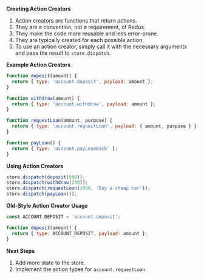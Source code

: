 **Creating Action Creators**

1. Action creators are functions that return actions.
2. They are a convention, not a requirement, of Redux.
3. They make the code more reusable and less error-prone.
4. They are typically created for each possible action.
5. To use an action creator, simply call it with the necessary arguments and pass the result to `store.dispatch`.

**Example Action Creators**
```javascript
function deposit(amount) {
  return { type: 'account.deposit', payload: amount };
}

function withdraw(amount) {
  return { type: 'account.withdraw', payload: amount };
}

function requestLoan(amount, purpose) {
  return { type: 'account.requestLoan', payload: { amount, purpose } };
}

function payLoan() {
  return { type: 'account.payLoanBack' };
}
```

**Using Action Creators**
```javascript
store.dispatch(deposit(500));
store.dispatch(withdraw(200));
store.dispatch(requestLoan(1000, 'Buy a cheap car'));
store.dispatch(payLoan());
```

**Old-Style Action Creator Usage**
```javascript
const ACCOUNT_DEPOSIT = 'account.deposit';

function deposit(amount) {
  return { type: ACCOUNT_DEPOSIT, payload: amount };
}
```

**Next Steps**

1. Add more state to the store.
2. Implement the action types for `account.requestLoan`.
